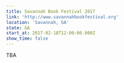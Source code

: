 ```yaml
---
title: Savannah Book Festival 2017
link: 'http://www.savannahbookfestival.org'
location: 'Savannah, GA'
state: GA
start_at: 2017-02-18T12:00:00.000Z
show_time: false
---
```



TBA